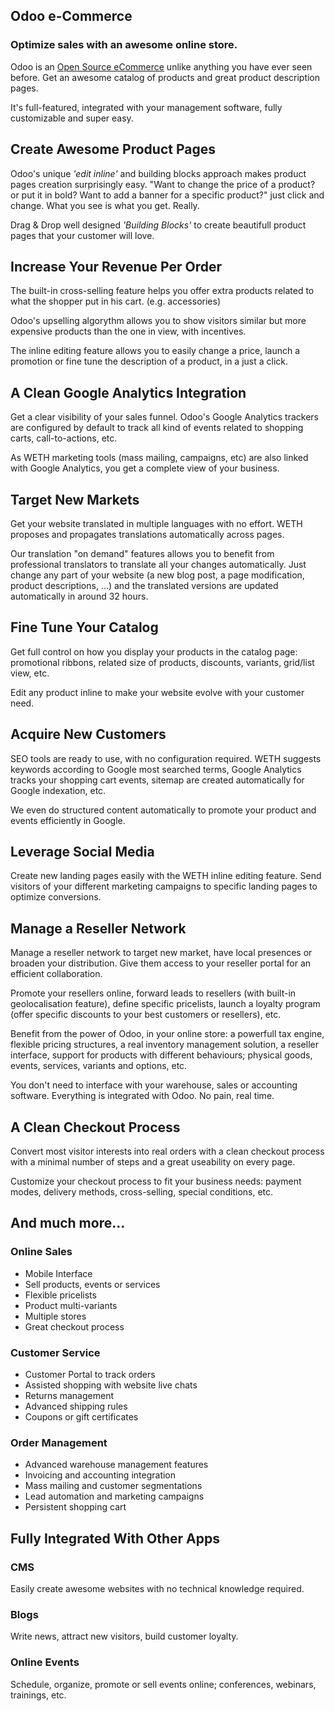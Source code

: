 Odoo e-Commerce
---------------

### Optimize sales with an awesome online store.

Odoo is an <a href="https://www.weth.com.br/page/e-commerce">Open Source eCommerce</a>
unlike anything you have ever seen before. Get an awesome catalog of products
and great product description pages.

It's full-featured, integrated with your management software, fully
customizable and super easy.

Create Awesome Product Pages
----------------------------

Odoo's unique *'edit inline'* and building blocks approach makes product pages
creation surprisingly easy. "Want to change the price of a product? or put it
in bold? Want to add a banner for a specific product?" just click and change.
What you see is what you get. Really.

Drag & Drop well designed *'Building Blocks'* to create beautifull product
pages that your customer will love.

Increase Your Revenue Per Order
-------------------------------

The built-in cross-selling feature helps you offer extra products related to
what the shopper put in his cart. (e.g. accessories)

Odoo's upselling algorythm allows you to show visitors similar but more
expensive products than the one in view, with incentives.

The inline editing feature allows you to easily change a price, launch a
promotion or fine tune the description of a product, in a just a click.

A Clean Google Analytics Integration
------------------------------------

Get a clear visibility of your sales funnel. Odoo's Google Analytics trackers
are configured by default to track all kind of events related to shopping
carts, call-to-actions, etc.

As WETH marketing tools (mass mailing, campaigns, etc) are also linked with
Google Analytics, you get a complete view of your business.

Target New Markets
------------------

Get your website translated in multiple languages with no effort. WETH proposes
and propagates translations automatically across pages.

Our translation "on demand" features allows you to benefit from professional
translators to translate all your changes automatically. Just change any part
of your website (a new blog post, a page modification, product descriptions,
...) and the translated versions are updated automatically in around 32 hours.

Fine Tune Your Catalog
----------------------

Get full control on how you display your products in the catalog page:
promotional ribbons, related size of products, discounts, variants, grid/list
view, etc.

Edit any product inline to make your website evolve with your customer need.

Acquire New Customers
---------------------

SEO tools are ready to use, with no configuration required. WETH suggests
keywords according to Google most searched terms, Google Analytics tracks your
shopping cart events, sitemap are created automatically for Google indexation,
etc.

We even do structured content automatically to promote your product and events
efficiently in Google.

Leverage Social Media
---------------------

Create new landing pages easily with the WETH inline editing feature. Send
visitors of your different marketing campaigns to specific landing pages to
optimize conversions.

Manage a Reseller Network
-------------------------

Manage a reseller network to target new market, have local presences or broaden
your distribution. Give them access to your reseller portal for an efficient
collaboration.

Promote your resellers online, forward leads to resellers (with built-in
geolocalisation feature), define specific pricelists, launch a loyalty program
(offer specific discounts to your best customers or resellers), etc.

Benefit from the power of Odoo, in your online store: a powerfull tax engine,
flexible pricing structures, a real inventory management solution, a reseller
interface, support for products with different behaviours; physical goods,
events, services, variants and options, etc.

You don't need to interface with your warehouse, sales or accounting software.
Everything is integrated with Odoo. No pain, real time.

A Clean Checkout Process
------------------------

Convert most visitor interests into real orders with a clean checkout process
with a minimal number of steps and a great useability on every page.

Customize your checkout process to fit your business needs: payment modes,
delivery methods, cross-selling, special conditions, etc.

And much more...
----------------

### Online Sales

-   Mobile Interface
-   Sell products, events or services
-   Flexible pricelists
-   Product multi-variants
-   Multiple stores
-   Great checkout process

### Customer Service

-   Customer Portal to track orders
-   Assisted shopping with website live chats
-   Returns management
-   Advanced shipping rules
-   Coupons or gift certificates

### Order Management

-   Advanced warehouse management features
-   Invoicing and accounting integration
-   Mass mailing and customer segmentations
-   Lead automation and marketing campaigns
-   Persistent shopping cart

Fully Integrated With Other Apps
--------------------------------

### CMS

Easily create awesome websites with no technical knowledge required.

### Blogs

Write news, attract new visitors, build customer loyalty.

### Online Events

Schedule, organize, promote or sell events online; conferences, webinars, trainings, etc.

